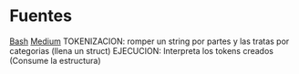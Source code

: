 # Fuentes

[Bash](https://www.gnu.org/software/bash/manual/bash.html)
[Medium](https://m4nnb3ll.medium.com/minishell-building-a-mini-bash-a-42-project-b55a10598218)
TOKENIZACION: romper un string por partes y las tratas por categorias (llena un struct)
EJECUCION: Interpreta los tokens creados (Consume la estructura)
